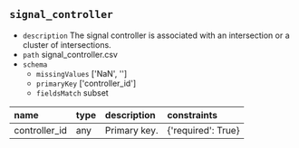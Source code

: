 ## `signal_controller`
  - `description` The signal controller is associated with an intersection or a cluster of intersections.
  - `path` signal_controller.csv
  - `schema`
      - `missingValues` ['NaN', '']
    - `primaryKey` ['controller_id']
    - `fieldsMatch` subset
  
| name          | type   | description   | constraints        |
|:--------------|:-------|:--------------|:-------------------|
| controller_id | any    | Primary key.  | {'required': True} |